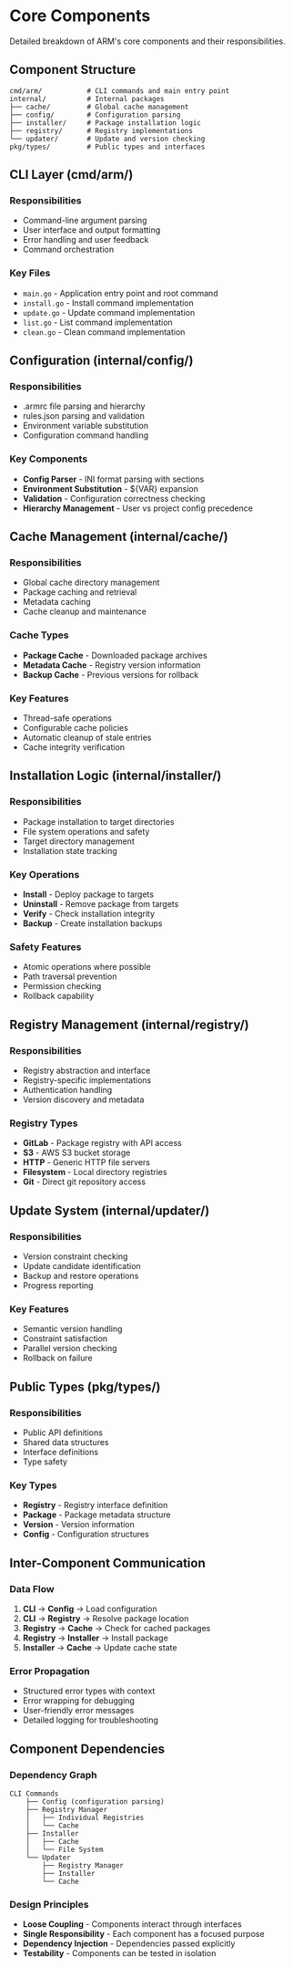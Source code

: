 # Core Components

Detailed breakdown of ARM's core components and their responsibilities.

## Component Structure

```
cmd/arm/           # CLI commands and main entry point
internal/          # Internal packages
├── cache/         # Global cache management
├── config/        # Configuration parsing
├── installer/     # Package installation logic
├── registry/      # Registry implementations
└── updater/       # Update and version checking
pkg/types/         # Public types and interfaces
```

## CLI Layer (cmd/arm/)

### Responsibilities
- Command-line argument parsing
- User interface and output formatting
- Error handling and user feedback
- Command orchestration

### Key Files
- `main.go` - Application entry point and root command
- `install.go` - Install command implementation
- `update.go` - Update command implementation
- `list.go` - List command implementation
- `clean.go` - Clean command implementation

## Configuration (internal/config/)

### Responsibilities
- .armrc file parsing and hierarchy
- rules.json parsing and validation
- Environment variable substitution
- Configuration command handling

### Key Components
- **Config Parser** - INI format parsing with sections
- **Environment Substitution** - ${VAR} expansion
- **Validation** - Configuration correctness checking
- **Hierarchy Management** - User vs project config precedence

## Cache Management (internal/cache/)

### Responsibilities
- Global cache directory management
- Package caching and retrieval
- Metadata caching
- Cache cleanup and maintenance

### Cache Types
- **Package Cache** - Downloaded package archives
- **Metadata Cache** - Registry version information
- **Backup Cache** - Previous versions for rollback

### Key Features
- Thread-safe operations
- Configurable cache policies
- Automatic cleanup of stale entries
- Cache integrity verification

## Installation Logic (internal/installer/)

### Responsibilities
- Package installation to target directories
- File system operations and safety
- Target directory management
- Installation state tracking

### Key Operations
- **Install** - Deploy package to targets
- **Uninstall** - Remove package from targets
- **Verify** - Check installation integrity
- **Backup** - Create installation backups

### Safety Features
- Atomic operations where possible
- Path traversal prevention
- Permission checking
- Rollback capability

## Registry Management (internal/registry/)

### Responsibilities
- Registry abstraction and interface
- Registry-specific implementations
- Authentication handling
- Version discovery and metadata

### Registry Types
- **GitLab** - Package registry with API access
- **S3** - AWS S3 bucket storage
- **HTTP** - Generic HTTP file servers
- **Filesystem** - Local directory registries
- **Git** - Direct git repository access

## Update System (internal/updater/)

### Responsibilities
- Version constraint checking
- Update candidate identification
- Backup and restore operations
- Progress reporting

### Key Features
- Semantic version handling
- Constraint satisfaction
- Parallel version checking
- Rollback on failure

## Public Types (pkg/types/)

### Responsibilities
- Public API definitions
- Shared data structures
- Interface definitions
- Type safety

### Key Types
- **Registry** - Registry interface definition
- **Package** - Package metadata structure
- **Version** - Version information
- **Config** - Configuration structures

## Inter-Component Communication

### Data Flow
1. **CLI** → **Config** → Load configuration
2. **CLI** → **Registry** → Resolve package location
3. **Registry** → **Cache** → Check for cached packages
4. **Registry** → **Installer** → Install package
5. **Installer** → **Cache** → Update cache state

### Error Propagation
- Structured error types with context
- Error wrapping for debugging
- User-friendly error messages
- Detailed logging for troubleshooting

## Component Dependencies

### Dependency Graph
```
CLI Commands
    ├── Config (configuration parsing)
    ├── Registry Manager
    │   ├── Individual Registries
    │   └── Cache
    ├── Installer
    │   ├── Cache
    │   └── File System
    └── Updater
        ├── Registry Manager
        ├── Installer
        └── Cache
```

### Design Principles
- **Loose Coupling** - Components interact through interfaces
- **Single Responsibility** - Each component has a focused purpose
- **Dependency Injection** - Dependencies passed explicitly
- **Testability** - Components can be tested in isolation
